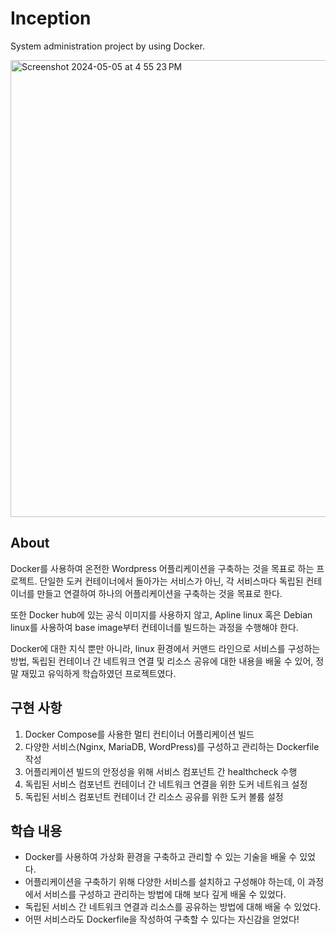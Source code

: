 # Inception

System administration project by using Docker.

<img width="731" alt="Screenshot 2024-05-05 at 4 55 23 PM" src="https://github.com/sideseal/42curses/assets/63810422/a384d49d-a04b-4505-a40a-e8e4a2b766be">

## About

Docker를 사용하여 온전한 Wordpress 어플리케이션을 구축하는 것을 목표로 하는 프로젝트. 단일한 도커 컨테이너에서 돌아가는 서비스가 아닌, 각 서비스마다 독립된 컨테이너를 만들고 연결하여 하나의 어플리케이션을 구축하는 것을 목표로 한다.

또한 Docker hub에 있는 공식 이미지를 사용하지 않고, Apline linux 혹은 Debian linux를 사용하여 base image부터 컨테이너를 빌드하는 과정을 수행해야 한다. 

Docker에 대한 지식 뿐만 아니라, linux 환경에서 커맨드 라인으로 서비스를 구성하는 방법, 독립된 컨테이너 간 네트워크 연결 및 리소스 공유에 대한 내용을 배울 수 있어, 정말 재밌고 유익하게 학습하였던 프로젝트였다.

## 구현 사항

1. Docker Compose를 사용한 멀티 컨티이너 어플리케이션 빌드
2. 다양한 서비스(Nginx, MariaDB, WordPress)를 구성하고 관리하는 Dockerfile 작성
3. 어플리케이션 빌드의 안정성을 위해 서비스 컴포넌트 간 healthcheck 수행
4. 독립된 서비스 컴포넌트 컨테이너 간 네트워크 연결을 위한 도커 네트워크 설정
5. 독립된 서비스 컴포넌트 컨테이너 간 리소스 공유를 위한 도커 볼륨 설정

## 학습 내용

* Docker를 사용하여 가상화 환경을 구축하고 관리할 수 있는 기술을 배울 수 있었다.
* 어플리케이션을 구축하기 위해 다양한 서비스를 설치하고 구성해야 하는데, 이 과정에서 서비스를 구성하고 관리하는 방법에 대해 보다 깊게 배울 수 있었다.
* 독립된 서비스 간 네트워크 연결과 리소스를 공유하는 방법에 대해 배울 수 있었다.
* 어떤 서비스라도 Dockerfile을 작성하여 구축할 수 있다는 자신감을 얻었다!
